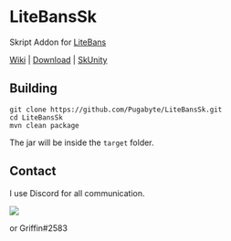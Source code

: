# LiteBansSk
Skript Addon for [LiteBans](https://www.spigotmc.org/resources/3715/)

[Wiki](https://github.com/Pugabyte/LiteBansSk/wiki) | [Download](http://dl.bear-nation.net/?q=litebanssk) | [SkUnity](https://forums.skunity.com/resources/391/)

## Building
```
git clone https://github.com/Pugabyte/LiteBansSk.git
cd LiteBansSk
mvn clean package
```
The jar will be inside the `target` folder.

## Contact 
I use Discord for all communication.

[<img src="https://discordapp.com/api/guilds/138464183946575874/widget.png?style=banner3">](https://discord.gg/M6uCh6H)

or Griffin#2583

